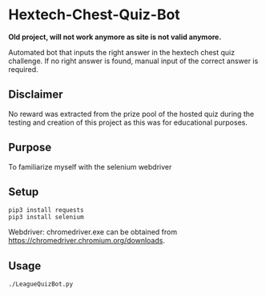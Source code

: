 # Hextech-Chest-Quiz-Bot

**Old project, will not work anymore as site is not valid anymore.**

Automated bot that inputs the right answer in the hextech chest quiz challenge.  If no right answer is found, manual input of the correct answer is required.  

## Disclaimer

No reward was extracted from the prize pool of the hosted quiz during the testing and creation of this project as this was for educational purposes.

## Purpose

To familiarize myself with the selenium webdriver

## Setup

```
pip3 install requests
pip3 install selenium
```

Webdriver: chromedriver.exe can be obtained from https://chromedriver.chromium.org/downloads.

## Usage

```
./LeagueQuizBot.py
```
